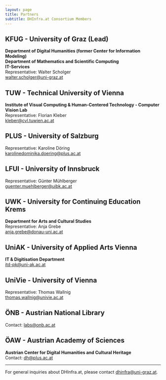 ```yaml
---
layout: page
title: Partners
subtitle: DHInfra.at Consortium Members
---
```



## KFUG - University of Graz (Lead)
**Department of Digital Humanities (former Center for Information Modeling)**  
**Department of Mathematics and Scientific Computing**  
**IT-Services**  
Representative: Walter Scholger  
[walter.scholger@uni-graz.at](mailto:walter.scholger@uni-graz.at)

## TUW - Technical University of Vienna
**Institute of Visual Computing & Human-Centered Technology - Computer Vision Lab**  
Representative: Florian Kleber  
[kleber@cvl.tuwien.ac.at](mailto:kleber@cvl.tuwien.ac.at)

## PLUS - University of Salzburg
Representative: Karoline Döring  
[karolinedominika.doering@plus.ac.at](mailto:karolinedominika.doering@plus.ac.at)

## LFUI - University of Innsbruck
Representative: Günter Mühlberger  
[guenter.muehlberger@uibk.ac.at](mailto:guenter.muehlberger@uibk.ac.at)

## UWK - University for Continuing Education Krems
**Department for Arts and Cultural Studies**  
Representative: Anja Grebe  
[anja.grebe@donau-uni.ac.at](mailto:anja.grebe@donau-uni.ac.at)

## UniAK - University of Applied Arts Vienna
**IT & Digitisation Department**  
[itd-pk@uni-ak.ac.at](mailto:itd-pk@uni-ak.ac.at)

## UniVie - University of Vienna
Representative: Thomas Wallnig  
[thomas.wallnig@univie.ac.at](mailto:thomas.wallnig@univie.ac.at)

## ÖNB - Austrian National Library
Contact: [labs@onb.ac.at](mailto:labs@onb.ac.at)

## ÖAW - Austrian Academy of Sciences
**Austrian Center for Digital Humanities and Cultural Heritage**  
Contact: [dh@plus.ac.at](mailto:dh@plus.ac.at)

---

For general inquiries about DHInfra.at, please contact [dhinfra@uni-graz.at](mailto:dhinfra@uni-graz.at).
